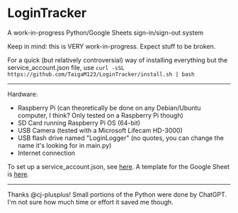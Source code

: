 # LoginTracker
A work-in-progress Python/Google Sheets sign-in/sign-out system

Keep in mind: this is VERY work-in-progress. Expect stuff to be broken.

For a quick (but relatively controversial) way of installing everything but the service_account.json file, use `curl -sSL https://github.com/TaigaM123/LoginTracker/install.sh | bash`

---
Hardware:
* Raspberry Pi (can theoretically be done on any Debian/Ubuntu computer, I think? Only tested on a Raspberry Pi though)
* SD Card running Raspberry Pi OS (64-bit)
* USB Camera (tested with a Microsoft Lifecam HD-3000)
* USB flash drive named "LoginLogger" (no quotes, you can change the name it's looking for in main.py)
* Internet connection

To set up a service_account.json, see [here](https://docs.gspread.org/en/latest/oauth2.html#for-bots-using-service-account).
A template for the Google Sheet is [here](https://docs.google.com/spreadsheets/d/1hAG3BInsXe4kDI7Lr8NNKz52V_XTZJkCf4aOdqBTRyw/edit?gid=1135907022#gid=1135907022). 

---
Thanks @cj-plusplus!
Small portions of the Python were done by ChatGPT. I'm not sure how much time or effort it saved me though.
